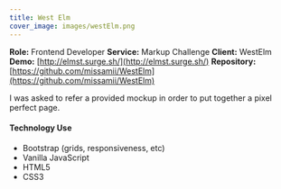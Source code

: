 ```yaml
---
title: West Elm
cover_image: images/westElm.png
---
```


**Role:** Frontend Developer
**Service:** Markup Challenge
**Client:** WestElm
**Demo:** [http://elmst.surge.sh/](http://elmst.surge.sh/)
**Repository:** [https://github.com/missamii/WestElm](https://github.com/missamii/WestElm)

I was asked to refer a provided mockup in order to put together a pixel perfect page.

#### Technology Use
- Bootstrap (grids, responsiveness, etc)
- Vanilla JavaScript
- HTML5
- CSS3
